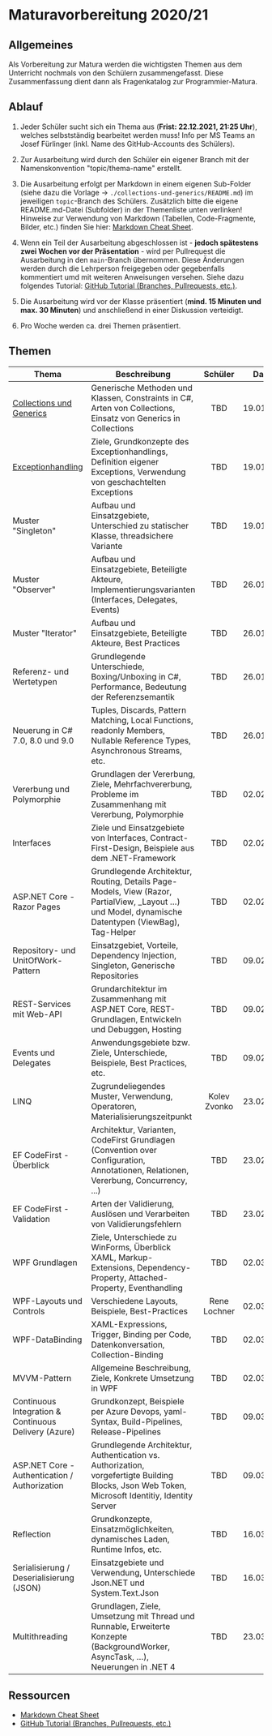 # Maturavorbereitung 2020/21

## Allgemeines

Als Vorbereitung zur Matura werden die wichtigsten Themen aus dem Unterricht nochmals von den Schülern zusammengefasst. Diese Zusammenfassung dient dann als Fragenkatalog zur Programmier-Matura.

## Ablauf

1. Jeder Schüler sucht sich ein Thema aus (**Frist: 22.12.2021, 21:25 Uhr**), welches selbstständig bearbeitet werden muss! Info per MS Teams an Josef Fürlinger (inkl. Name des GitHub-Accounts des Schülers).

2. Zur Ausarbeitung wird durch den Schüler ein eigener Branch mit der Namenskonvention "topic/thema-name" erstellt.

3. Die Ausarbeitung erfolgt per Markdown in einem eigenen Sub-Folder (siehe dazu die Vorlage -> `./collections-und-generics/README.md`) im jeweiligen `topic`-Branch des Schülers. Zusätzlich bitte die eigene README.md-Datei (Subfolder) in der Themenliste unten verlinken!
   Hinweise zur Verwendung von Markdown (Tabellen, Code-Fragmente, Bilder, etc.) finden Sie hier: [Markdown Cheat Sheet](https://github.com/adam-p/markdown-here/wiki/Markdown-Cheatsheet).

4. Wenn ein Teil der Ausarbeitung abgeschlossen ist - **jedoch spätestens zwei Wochen vor der Präsentation** - wird per Pullrequest die Ausarbeitung in den `main`-Branch übernommen. Diese Änderungen werden durch die Lehrperson freigegeben oder gegebenfalls kommentiert umd mit weiteren Anweisungen versehen. Siehe dazu folgendes Tutorial: [GitHub Tutorial (Branches, Pullrequests, etc.)](https://guides.github.com/activities/hello-world).

5. Die Ausarbeitung wird vor der Klasse präsentiert (**mind. 15 Minuten und max. 30 Minuten**) und anschließend in einer Diskussion verteidigt.

6. Pro Woche werden ca. drei Themen präsentiert.

## Themen

| Thema                                                          | Beschreibung                                                                                                                                        |   Schüler    |   Datum    |
|----------------------------------------------------------------|-----------------------------------------------------------------------------------------------------------------------------------------------------|:------------:|:----------:|
| [Collections und Generics](collections-und-generics/README.md) | Generische Methoden und Klassen, Constraints in C#, Arten von Collections, Einsatz von Generics in Collections                                      |     TBD      | 19.01.2021 |
| [Exceptionhandling](exceptionhandling/README.md)               | Ziele, Grundkonzepte des Exceptionhandlings, Definition eigener Exceptions, Verwendung von geschachtelten Exceptions                                |     TBD      | 19.01.2021 |
| Muster "Singleton"                                             | Aufbau und Einsatzgebiete, Unterschied zu statischer Klasse, threadsichere Variante                                                                 |     TBD      | 19.01.2021 |
| Muster "Observer"                                              | Aufbau und Einsatzgebiete, Beteiligte Akteure, Implementierungsvarianten (Interfaces, Delegates, Events)                                            |     TBD      | 26.01.2021 |
| Muster "Iterator"                                              | Aufbau und Einsatzgebiete, Beteiligte Akteure, Best Practices                                                                                       |     TBD      | 26.01.2021 |
| Referenz- und Wertetypen                                       | Grundlegende Unterschiede, Boxing/Unboxing in C#, Performance, Bedeutung der Referenzsemantik                                                       |     TBD      | 26.01.2021 |
| Neuerung in C# 7.0, 8.0 und 9.0                                | Tuples, Discards, Pattern Matching, Local Functions, readonly Members, Nullable Reference Types, Asynchronous Streams, etc.                         |     TBD      | 26.01.2021 |
| Vererbung und Polymorphie                                      | Grundlagen der Vererbung, Ziele, Mehrfachvererbung, Probleme im Zusammenhang mit Vererbung, Polymorphie                                             |     TBD      | 02.02.2021 |
| Interfaces                                                     | Ziele und Einsatzgebiete von Interfaces, Contract-First-Design, Beispiele aus dem .NET-Framework                                                    |     TBD      | 02.02.2021 |
| ASP.NET Core - Razor Pages                                     | Grundlegende Architektur, Routing, Details Page-Models, View (Razor, PartialView, _Layout …) und Model, dynamische Datentypen (ViewBag), Tag-Helper |     TBD      | 02.02.2021 |
| Repository- und UnitOfWork-Pattern                             | Einsatzgebiet, Vorteile, Dependency Injection, Singleton, Generische Repositories                                                                   |     TBD      | 09.02.2021 |
| REST-Services mit Web-API                                      | Grundarchitektur im Zusammenhang mit ASP.NET Core, REST-Grundlagen, Entwickeln und Debuggen, Hosting                                                |     TBD      | 09.02.2021 |
| Events und Delegates                                           | Anwendungsgebiete bzw. Ziele, Unterschiede, Beispiele, Best Practices, etc.                                                                         |     TBD      | 09.02.2021 |
| LINQ                                                           | Zugrundeliegendes Muster, Verwendung, Operatoren, Materialisierungszeitpunkt                                                                        | Kolev Zvonko | 23.02.2021 |
| EF CodeFirst - Überblick                                       | Architektur, Varianten, CodeFirst Grundlagen (Convention over Configuration, Annotationen, Relationen, Vererbung,  Concurrency, ...)                |     TBD      | 23.02.2021 |
| EF CodeFirst - Validation                                      | Arten der Validierung, Auslösen und Verarbeiten von Validierungsfehlern                                                                             |     TBD      | 23.02.2021 |
| WPF Grundlagen                                                 | Ziele, Unterschiede zu WinForms, Überblick XAML, Markup-Extensions, Dependency-Property, Attached-Property, Eventhandling                           |     TBD      | 02.03.2021 |
| WPF-Layouts und Controls                                       | Verschiedene Layouts, Beispiele, Best-Practices                                                                                                     | Rene Lochner | 02.03.2021 |
| WPF-DataBinding                                                | XAML-Expressions, Trigger, Binding per Code, Datenkonversation, Collection-Binding                                                                  |     TBD      | 02.03.2021 |
| MVVM-Pattern                                                   | Allgemeine Beschreibung, Ziele, Konkrete Umsetzung in WPF                                                                                           |     TBD      | 02.03.2021 |
| Continuous Integration & Continuous Delivery (Azure)           | Grundkonzept, Beispiele per Azure Devops, yaml-Syntax, Build-Pipelines, Release-Pipelines                                                           |     TBD      | 09.03.2021 |
| ASP.NET Core - Authentication / Authorization                  | Grundlegende Architektur, Authentication vs. Authorization, vorgefertigte Building Blocks, Json Web Token, Microsoft Identitiy, Identity Server     |     TBD      | 09.03.2021 |
| Reflection                                                     | Grundkonzepte, Einsatzmöglichkeiten, dynamisches Laden, Runtime Infos, etc.                                                                         |     TBD      | 16.03.2021 |
| Serialisierung / Deserialisierung (JSON)                       | Einsatzgebiete und Verwendung, Unterschiede Json.NET und System.Text.Json                                                                           |     TBD      | 16.03.2021 |
| Multithreading                                                 | Grundlagen, Ziele, Umsetzung mit Thread und Runnable, Erweiterte Konzepte (BackgroundWorker, AsyncTask, …), Neuerungen in .NET 4                    |     TBD      | 23.03.2021 |

## Ressourcen

* [Markdown Cheat Sheet](https://github.com/adam-p/markdown-here/wiki/Markdown-Cheatsheet)
* [GitHub Tutorial (Branches, Pullrequests, etc.)](https://guides.github.com/activities/hello-world)
